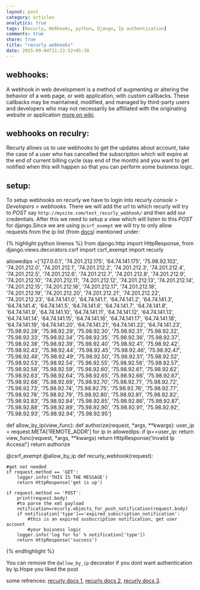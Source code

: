 ```yaml
---
layout: post
category: articles
analytics: true
tags: [Recurly, Webhooks, python, Django, Ip authentication]
comments: true
share: true
title: "recurly webhooks"
date: 2015-09-04T11:23:52+05:30
---
```


webhooks:
---------
A webhook in web development is a method of augmenting or altering the behavior of a web page, or web application, with custom callbacks.
These callbacks may be maintained, modified, and managed by third-party users and developers who may not necessarily be affiliated with 
the originating website or application [more on wiki](https://en.wikipedia.org/wiki/Webhook).

webhooks on reculry:
--------------------
Recurly allows us to use webhooks to get the updates about account, take the case of a user who has cancelled the subscription which will
expire at the end of current billing cycle (say end of the month) and you want to get notified when this will happen so that you can 
perform some buisness logic.

setup:
------
To setup webhooks on recurly we have to login into recurly *console > Developers > webhooks.* There we will add the url to which recurly
will try to *POST* say `http://mysite.com/test_recurly_webhook/` and then add our credentials. After this we need to setup a view which will 
listen to this *POST* for django.Since we are using `@csrf_exempt` we will try to only allow requests from the ip list (from [docs](https://docs.recurly.com/push-notifications))
mentioned under:

{% highlight python linenos %}
from django.http import HttpResponse,
from django.views.decorators.csrf import csrf_exempt
import recurly

allowedIps =['127.0.0.1', '74.201.212.175', '64.74.141.175', '75.98.92.102', '74.201.212.0', '74.201.212.1', 
        '74.201.212.2', '74.201.212.3', '74.201.212.4', '74.201.212.5', '74.201.212.6', '74.201.212.7', 
        '74.201.212.8', '74.201.212.9', '74.201.212.10', '74.201.212.11', '74.201.212.12', '74.201.212.13', 
        '74.201.212.14', '74.201.212.15', '74.201.212.16', '74.201.212.17', '74.201.212.18', '74.201.212.19', 
        '74.201.212.20', '74.201.212.21', '74.201.212.22', '74.201.212.23', '64.74.141.0', '64.74.141.1',
        '64.74.141.2', '64.74.141.3', '64.74.141.4', '64.74.141.5', '64.74.141.6', '64.74.141.7', '64.74.141.8', 
        '64.74.141.9', '64.74.141.10', '64.74.141.11', '64.74.141.12', '64.74.141.13', '64.74.141.14', '64.74.141.15', 
        '64.74.141.16', '64.74.141.17', '64.74.141.18', '64.74.141.19', '64.74.141.20', '64.74.141.21', '64.74.141.22', 
        '64.74.141.23', '75.98.92.28', '75.98.92.29', '75.98.92.30', '75.98.92.31', '75.98.92.32', '75.98.92.33', 
        '75.98.92.34', '75.98.92.35', '75.98.92.36', '75.98.92.37', '75.98.92.38', '75.98.92.39', '75.98.92.40', 
        '75.98.92.41', '75.98.92.42', '75.98.92.43', '75.98.92.44', '75.98.92.45', '75.98.92.46', '75.98.92.47', 
        '75.98.92.48', '75.98.92.49', '75.98.92.50', '75.98.92.51', '75.98.92.52', '75.98.92.53', '75.98.92.54', 
        '75.98.92.55', '75.98.92.56', '75.98.92.57', '75.98.92.58', '75.98.92.59', '75.98.92.60', '75.98.92.61', 
        '75.98.92.62', '75.98.92.63', '75.98.92.64', '75.98.92.65', '75.98.92.66', '75.98.92.67', '75.98.92.68', 
        '75.98.92.69', '75.98.92.70', '75.98.92.71', '75.98.92.72', '75.98.92.73', '75.98.92.74', '75.98.92.75', 
        '75.98.92.76', '75.98.92.77', '75.98.92.78', '75.98.92.79', '75.98.92.80', '75.98.92.81', '75.98.92.82', 
        '75.98.92.83', '75.98.92.84', '75.98.92.85', '75.98.92.86', '75.98.92.87', '75.98.92.88', '75.98.92.89', 
        '75.98.92.90', '75.98.92.91', '75.98.92.92', '75.98.92.93', '75.98.92.94', '75.98.92.95']

def allow_by_ip(view_func):
    def authorize(request, *args, **kwargs):
        user_ip = request.META['REMOTE_ADDR']
        for ip in allowedIps:
            if ip==user_ip:
                return view_func(request, *args, **kwargs)
        return HttpResponse('Invalid Ip Access!')
    return authorize

@csrf_exempt
@allow_by_ip
def recurly_webhook(request):

    #get not needed
    if request.method == 'GET':
        logger.info('THIS IS THE MESSAGE')
        return HttpResponse('get is up')

    if request.method == 'POST':
        print(request.body)
        #to parse the xml payload
        notification=recurly.objects_for_push_notification(request.body)
        if notification['type']=='expired_subscription_notification':
            #this is an expired susbscription notification, get user account
            #your buisness logic
        logger.info('log for %s' % notification['type'])
        return HttpResponse('success')
{% endhighlight %}

You can remove the `@allow_by_ip` decorator if you dont want authentication by ip.Hope you liked the post

some refrences:
[recurly docs 1](https://recurly.readme.io/v2.0/page/webhooks),
[recurly docs 2](https://docs.recurly.com/push-notifications),
[recurly docs 3](https://dev.recurly.com/page/python).
